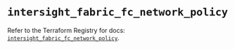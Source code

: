 # `intersight_fabric_fc_network_policy`

Refer to the Terraform Registry for docs: [`intersight_fabric_fc_network_policy`](https://registry.terraform.io/providers/ciscodevnet/intersight/1.0.71/docs/resources/fabric_fc_network_policy).
